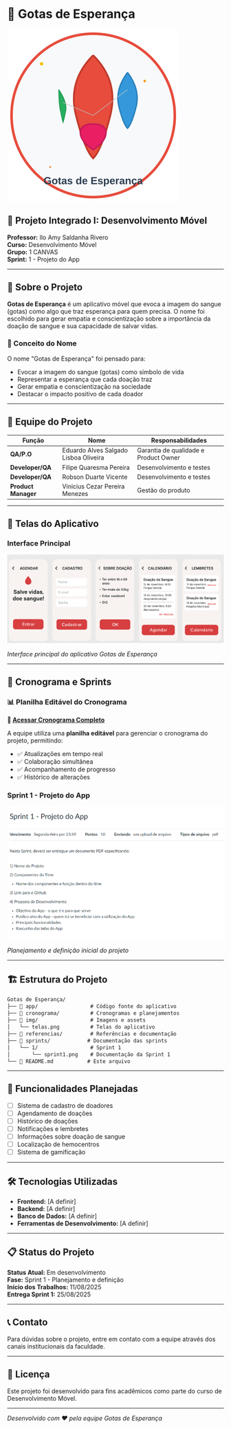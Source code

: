 # 💉 Gotas de Esperança

![Logo Gotas de Esperança](img/logo_gotas_esperanca.svg)

## 📱 Projeto Integrado I: Desenvolvimento Móvel

**Professor:** Ilo Amy Saldanha Rivero  
**Curso:** Desenvolvimento Móvel  
**Grupo:** 1 CANVAS  
**Sprint:** 1 - Projeto do App

---

## 🎯 Sobre o Projeto

**Gotas de Esperança** é um aplicativo móvel que evoca a imagem do sangue (gotas) como algo que traz esperança para quem precisa. O nome foi escolhido para gerar empatia e conscientização sobre a importância da doação de sangue e sua capacidade de salvar vidas.

### 🎨 Conceito do Nome
O nome "Gotas de Esperança" foi pensado para:
- Evocar a imagem do sangue (gotas) como símbolo de vida
- Representar a esperança que cada doação traz
- Gerar empatia e conscientização na sociedade
- Destacar o impacto positivo de cada doador

---

## 👥 Equipe do Projeto

| Função | Nome | Responsabilidades |
|--------|------|-------------------|
| **QA/P.O** | Eduardo Alves Salgado Lisboa Oliveira | Garantia de qualidade e Product Owner |
| **Developer/QA** | Filipe Quaresma Pereira | Desenvolvimento e testes |
| **Developer/QA** | Robson Duarte Vicente | Desenvolvimento e testes |
| **Product Manager** | Vinicius Cezar Pereira Menezes | Gestão do produto |

---

## 📱 Telas do Aplicativo

### Interface Principal
![Telas do App](img/telas.png)

*Interface principal do aplicativo Gotas de Esperança*

---

## 📅 Cronograma e Sprints

### 📊 Planilha Editável do Cronograma
**🔗 [Acessar Cronograma Completo](cronograma/cronograma_projeto.md)**

A equipe utiliza uma **planilha editável** para gerenciar o cronograma do projeto, permitindo:
- ✅ Atualizações em tempo real
- ✅ Colaboração simultânea
- ✅ Acompanhamento de progresso
- ✅ Histórico de alterações

### Sprint 1 - Projeto do App
![Sprint 1](sprints/1/sprint1.png)

*Planejamento e definição inicial do projeto*

---

## 🏗️ Estrutura do Projeto

```
Gotas de Esperança/
├── 📁 app/                 # Código fonte do aplicativo
├── 📁 cronograma/          # Cronogramas e planejamentos
├── 📁 img/                 # Imagens e assets
│   └── telas.png          # Telas do aplicativo
├── 📁 referencias/         # Referências e documentação
├── 📁 sprints/            # Documentação das sprints
│   └── 1/                 # Sprint 1
│       └── sprint1.png    # Documentação da Sprint 1
└── 📄 README.md           # Este arquivo
```

---

## 🚀 Funcionalidades Planejadas

- [ ] Sistema de cadastro de doadores
- [ ] Agendamento de doações
- [ ] Histórico de doações
- [ ] Notificações e lembretes
- [ ] Informações sobre doação de sangue
- [ ] Localização de hemocentros
- [ ] Sistema de gamificação

---

## 🛠️ Tecnologias Utilizadas

- **Frontend:** [A definir]
- **Backend:** [A definir]
- **Banco de Dados:** [A definir]
- **Ferramentas de Desenvolvimento:** [A definir]

---

## 📋 Status do Projeto

**Status Atual:** Em desenvolvimento  
**Fase:** Sprint 1 - Planejamento e definição  
**Início dos Trabalhos:** 11/08/2025  
**Entrega Sprint 1:** 25/08/2025

---

## 📞 Contato

Para dúvidas sobre o projeto, entre em contato com a equipe através dos canais institucionais da faculdade.

---

## 📝 Licença

Este projeto foi desenvolvido para fins acadêmicos como parte do curso de Desenvolvimento Móvel.

---

*Desenvolvido com ❤️ pela equipe Gotas de Esperança*
